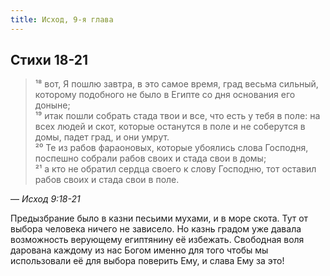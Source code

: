 ```yaml
---
title: Исход, 9-я глава
---
```


## Стихи 18-21

> ¹⁸ вот, Я пошлю завтра, в это самое время, град весьма сильный, которому подобного не было
> в Египте со дня основания его доныне;  
> ¹⁹ итак пошли собрать стада твои и все, что есть у тебя в поле: на всех людей и скот,
> которые останутся в поле и не соберутся в домы, падет град, и они умрут.  
> ²⁰ Те из рабов фараоновых, которые убоялись слова Господня, поспешно собрали рабов своих
> и стада свои в домы;  
> ²¹ а кто не обратил сердца своего к слову Господню, тот оставил рабов своих и стада свои в поле.

— <cite>Исход 9:18-21</cite>

Предызбрание было в казни песьими мухами, и в море скота. Тут от выбора человека ничего не зависело.
Но казнь градом уже давала возможность верующему египтянину её избежать. Свободная воля дарована
каждому из нас Богом именно для того чтобы мы использовали её для выбора поверить Ему, и слава Ему за это!
